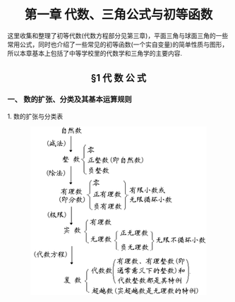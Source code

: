 <div class=Section1>
<h1><span lang=ZH-CN style='font-family:楷体_GB2312'>　 </span></h1>
<h1 align=center style='text-align:center'><span lang=ZH-CN>第一章 代数、三角公式与初等函数 </span></h1>
<p><span lang=ZH-CN>这里收集和整理了初等代数</span><span lang=EN-US>(</span><span
lang=ZH-CN>代数方程部分见第三章</span><span lang=EN-US>)</span><span lang=ZH-CN>，平面三角与球面三角的一些常用公式，同时也介绍了一些常见的初等函数</span><span
lang=EN-US>(</span><span lang=ZH-CN>一个实自变量</span><span lang=EN-US>)</span><span
lang=ZH-CN>的简单性质与图形，所以本章基本上包括了中等学校里的代数学和三角学的主要内容</span><span lang=EN-US>.</span></p>
<h2 align=center style='text-align:center'><span lang=ZH-CN>§</span><span
lang=EN-US>1 </span><span lang=ZH-CN>代 数 公 式 </span></h2>
<h3><span lang=ZH-CN>一、 数的扩张、分类及其基本运算规则</span></h3>
<p><span lang=EN-US>1. </span><span lang=ZH-CN>数的扩张与分类表</span></p>
<p align=center style='text-align:center'><b><span lang=EN-US style='font-family:
楷体_GB2312;color:navy'><img width=398 height=382
src="res/17e9d95da129bdd93c34fb6cc6aaaa52_5306_files/Image1.gif"></span></b></p>
</div>